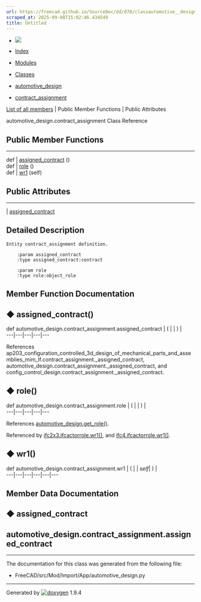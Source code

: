 ```yaml
---
url: https://freecad.github.io/SourceDoc/dd/d78/classautomotive__design_1_1contract__assignment.html
scraped_at: 2025-09-08T15:02:46.434549
title: Untitled
---
```


  * [ ![](https://www.freecad.org/svg/logo-freecad.svg) ](https://freecadweb.org "FreeCAD")
  * [Index](../../index.html "Index")
  * [Modules](../../modules.html "Modules list")
  * [Classes](../../annotated.html "Annotated list")

  * [automotive_design](../../d4/ddf/namespaceautomotive__design.html)
  * [contract_assignment](../../dd/d78/classautomotive__design_1_1contract__assignment.html)

[List of all members](../../d6/d78/classautomotive__design_1_1contract__assignment-members.html) | Public Member Functions | Public Attributes

automotive_design.contract_assignment Class Reference

##  Public Member Functions  
  
---  
def | [assigned_contract](../../dd/d78/classautomotive__design_1_1contract__assignment.html#a91318179b914afc1acfcbb2cf4377f6f) ()  
def | [role](../../dd/d78/classautomotive__design_1_1contract__assignment.html#a0465c969c9cc56a7b100f7f58c253a5e) ()  
def | [wr1](../../dd/d78/classautomotive__design_1_1contract__assignment.html#add3bee8b36b300901490681b57b8590a) (self)  
  
##  Public Attributes  
  
---  
|
[assigned_contract](../../dd/d78/classautomotive__design_1_1contract__assignment.html#adf2b84715906d86701f0cc6c671177c0)  
  
## Detailed Description

    
    
    Entity contract_assignment definition.
    
        :param assigned_contract
        :type assigned_contract:contract
    
        :param role
        :type role:object_role

## Member Function Documentation

## ◆ assigned_contract()

def automotive_design.contract_assignment.assigned_contract  | ( | | ) |   
---|---|---|---|---  
  
References
ap203_configuration_controlled_3d_design_of_mechanical_parts_and_assemblies_mim_lf.contract_assignment._assigned_contract,
automotive_design.contract_assignment._assigned_contract, and
config_control_design.contract_assignment._assigned_contract.

## ◆ role()

def automotive_design.contract_assignment.role  | ( | | ) |   
---|---|---|---|---  
  
References
[automotive_design.get_role()](../../d4/ddf/namespaceautomotive__design.html#aa39c3b3145ab49b56fd7b3de3f8effb4).

Referenced by
[ifc2x3.ifcactorrole.wr1()](../../d9/d2f/classifc2x3_1_1ifcactorrole.html#ae281a252ec7f6b1d00c2b9989182978f),
and
[ifc4.ifcactorrole.wr1()](../../d8/d4c/classifc4_1_1ifcactorrole.html#aad59c64b5c5e278a59b5366592647b2d).

## ◆ wr1()

def automotive_design.contract_assignment.wr1  | ( |  | _self_| ) |   
---|---|---|---|---|---  
  
## Member Data Documentation

## ◆ assigned_contract

automotive_design.contract_assignment.assigned_contract  
---  
  
* * *

The documentation for this class was generated from the following file:

  * FreeCAD/src/Mod/Import/App/automotive_design.py

* * *

Generated by
[![doxygen](../../doxygen.svg)](https://www.doxygen.org/index.html) 1.9.4

